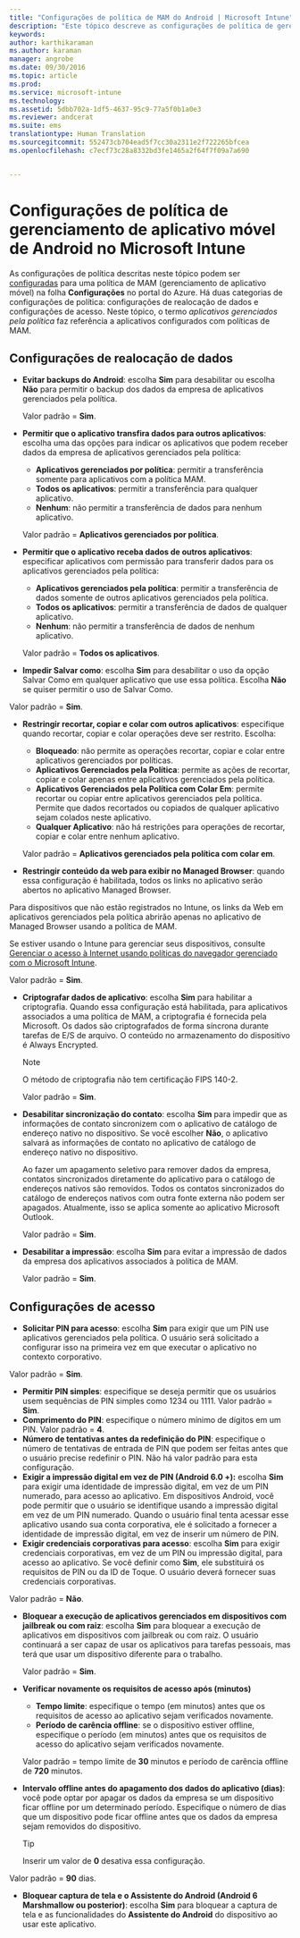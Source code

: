 ```yaml
---
title: "Configurações de política de MAM do Android | Microsoft Intune"
description: "Este tópico descreve as configurações de política de gerenciamento de aplicativo móvel para dispositivos Android."
keywords: 
author: karthikaraman
ms.author: karaman
manager: angrobe
ms.date: 09/30/2016
ms.topic: article
ms.prod: 
ms.service: microsoft-intune
ms.technology: 
ms.assetid: 5dbb702a-1df5-4637-95c9-77a5f0b1a0e3
ms.reviewer: andcerat
ms.suite: ems
translationtype: Human Translation
ms.sourcegitcommit: 552473cb704ead5f7cc30a2311e2f722265bfcea
ms.openlocfilehash: c7ecf73c28a8332bd3fe1465a2f64f7f09a7a690


---
```


# <a name="android-mobile-app-management-policy-settings-in-microsoft-intune"></a>Configurações de política de gerenciamento de aplicativo móvel de Android no Microsoft Intune
As configurações de política descritas neste tópico podem ser [configuradas](create-and-deploy-mobile-app-management-policies-with-microsoft-intune.md) para uma política de MAM (gerenciamento de aplicativo móvel) na folha **Configurações** no portal do Azure.
Há duas categorias de configurações de política: configurações de realocação de dados e configurações de acesso. Neste tópico, o termo *aplicativos gerenciados pela política* faz referência a aplicativos configurados com políticas de MAM.

##  <a name="data-relocation-settings"></a>Configurações de realocação de dados

- **Evitar backups do Android**: escolha **Sim** para desabilitar ou escolha **Não** para permitir o backup dos dados da empresa de aplicativos gerenciados pela política.

  Valor padrão = **Sim**.
- **Permitir que o aplicativo transfira dados para outros aplicativos**: escolha uma das opções para indicar os aplicativos que podem receber dados da empresa de aplicativos gerenciados pela política:
  -   **Aplicativos gerenciados por política**: permitir a transferência somente para aplicativos com a política MAM.
  -   **Todos os aplicativos**: permitir a transferência para qualquer aplicativo.
  -   **Nenhum**: não permitir a transferência de dados para nenhum aplicativo.

  Valor padrão = **Aplicativos gerenciados por política**.
- **Permitir que o aplicativo receba dados de outros aplicativos**: especificar aplicativos com permissão para transferir dados para os aplicativos gerenciados pela política:
  -   **Aplicativos gerenciados pela política**: permitir a transferência de dados somente de outros aplicativos gerenciados pela política.
  -   **Todos os aplicativos**: permitir a transferência de dados de qualquer aplicativo.
  -   **Nenhum**: não permitir a transferência de dados de nenhum aplicativo.

  Valor padrão = **Todos os aplicativos**.

-   **Impedir Salvar como**: escolha **Sim** para desabilitar o uso da opção Salvar Como em qualquer aplicativo que use essa política. Escolha **Não** se quiser permitir o uso de Salvar Como.

  Valor padrão = **Sim**.
- **Restringir recortar, copiar e colar com outros aplicativos**: especifique quando recortar, copiar e colar operações deve ser restrito. Escolha:
  -   **Bloqueado**: não permite as operações recortar, copiar e colar entre aplicativos gerenciados por políticas.
  -   **Aplicativos Gerenciados pela Política**: permite as ações de recortar, copiar e colar apenas entre aplicativos gerenciados pela política.
  -   **Aplicativos Gerenciados pela Política com Colar Em**: permite recortar ou copiar entre aplicativos gerenciados pela política. Permite que dados recortados ou copiados de qualquer aplicativo sejam colados neste aplicativo.
  -   **Qualquer Aplicativo**: não há restrições para operações de recortar, copiar e colar entre nenhum aplicativo.

  Valor padrão = **Aplicativos gerenciados pela política com colar em**.
-   **Restringir conteúdo da web para exibir no Managed Browser**: quando essa configuração é habilitada, todos os links no aplicativo serão abertos no aplicativo Managed Browser.

  Para dispositivos que não estão registrados no Intune, os links da Web em aplicativos gerenciados pela política abrirão apenas no aplicativo de Managed Browser usando a política de MAM.

  Se estiver usando o Intune para gerenciar seus dispositivos, consulte [Gerenciar o acesso à Internet usando políticas do navegador gerenciado com o Microsoft Intune](manage-internet-access-using-managed-browser-policies.md).

  Valor padrão = **Sim**.
- **Criptografar dados de aplicativo**: escolha **Sim** para habilitar a criptografia. Quando essa configuração está habilitada, para aplicativos associados a uma política de MAM, a criptografia é fornecida pela Microsoft. Os dados são criptografados de forma síncrona durante tarefas de E/S de arquivo. O conteúdo no armazenamento do dispositivo é Always Encrypted.
  >[!NOTE]
  >O método de criptografia não tem certificação FIPS 140-2.

  Valor padrão = **Sim**.

- **Desabilitar sincronização do contato**: escolha **Sim** para impedir que as informações de contato sincronizem com o aplicativo de catálogo de endereço nativo no dispositivo. Se você escolher **Não**, o aplicativo salvará as informações de contato no aplicativo de catálogo de endereço nativo no dispositivo.

  Ao fazer um apagamento seletivo para remover dados da empresa, contatos sincronizados diretamente do aplicativo para o catálogo de endereços nativos são removidos. Todos os contatos sincronizados do catálogo de endereços nativos com outra fonte externa não podem ser apagados. Atualmente, isso se aplica somente ao aplicativo Microsoft Outlook.

  Valor padrão = **Sim**.
- **Desabilitar a impressão**: escolha **Sim** para evitar a impressão de dados da empresa dos aplicativos associados à política de MAM.

  Valor padrão = **Sim**.

##  <a name="access-settings"></a>Configurações de acesso

- **Solicitar PIN para acesso**: escolha **Sim** para exigir que um PIN use aplicativos gerenciados pela política. O usuário será solicitado a configurar isso na primeira vez em que executar o aplicativo no contexto corporativo.

 Valor padrão = **Sim**.

 -  **Permitir PIN simples**: especifique se deseja permitir que os usuários usem sequências de PIN simples como 1234 ou 1111. Valor padrão = **Sim**.
 - **Comprimento do PIN**: especifique o número mínimo de dígitos em um PIN. Valor padrão = **4**.
 - **Número de tentativas antes da redefinição do PIN**: especifique o número de tentativas de entrada de PIN que podem ser feitas antes que o usuário precise redefinir o PIN. Não há valor padrão para esta configuração.
 - **Exigir a impressão digital em vez de PIN (Android 6.0 +):** escolha **Sim** para exigir uma identidade de impressão digital, em vez de um PIN numerado, para acesso ao aplicativo.
 Em dispositivos Android, você pode permitir que o usuário se identifique usando a impressão digital em vez de um PIN numerado. Quando o usuário final tenta acessar esse aplicativo usando sua conta corporativa, ele é solicitado a fornecer a identidade de impressão digital, em vez de inserir um número de PIN.
 - **Exigir credenciais corporativas para acesso**: escolha **Sim** para exigir credenciais corporativas, em vez de um PIN ou impressão digital, para acesso ao aplicativo. Se você definir como **Sim**, ele substituirá os requisitos de PIN ou da ID de Toque. O usuário deverá fornecer suas credenciais corporativas.

  Valor padrão = **Não**.
- **Bloquear a execução de aplicativos gerenciados em dispositivos com jailbreak ou com raiz**: escolha **Sim** para bloquear a execução de aplicativos em dispositivos com jailbreak ou com raiz. O usuário continuará a ser capaz de usar os aplicativos para tarefas pessoais, mas terá que usar um dispositivo diferente para o trabalho.

  Valor padrão = **Sim**.
- **Verificar novamente os requisitos de acesso após (minutos)**
  -   **Tempo limite**: especifique o tempo (em minutos) antes que os requisitos de acesso ao aplicativo sejam verificados novamente.
  -   **Período de carência offline**: se o dispositivo estiver offline, especifique o período (em minutos) antes que os requisitos de acesso do aplicativo sejam verificados novamente.

  Valor padrão = tempo limite de **30** minutos e período de carência offline de **720** minutos.

-   **Intervalo offline antes do apagamento dos dados do aplicativo (dias)**: você pode optar por apagar os dados da empresa se um dispositivo ficar offline por um determinado período.  Especifique o número de dias que um dispositivo pode ficar offline antes que os dados da empresa sejam removidos do dispositivo.

    >[!TIP]
    >Inserir um valor de **0** desativa essa configuração.

  Valor padrão = **90** dias.
- **Bloquear captura de tela e o Assistente do Android (Android 6 Marshmallow ou posterior)**: escolha **Sim** para bloquear a captura de tela e as funcionalidades do **Assistente do Android** do dispositivo ao usar este aplicativo.



<!--HONumber=Oct16_HO4-->


